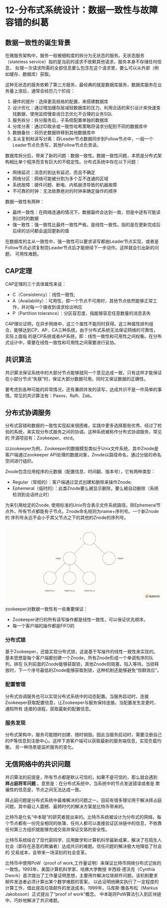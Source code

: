 # 12-分布式系统设计：数据一致性与故障容错的纠葛

## 数据一致性的诞生背景

在微服务架构中，服务一般被细粒度的拆分为无状态的服务。无状态服务（stateless service）指的是当前的请求不依赖其他请求，服务本身不存储任何信息，
处理一次请求所需的全部信息要么包含在这个请求里，要么可以从外部（例如缓存、数据库）获取。

这种无状态的服务依赖了第三方服务，最经典的就是数据库服务，数据库服务在业务量上涨后，通常会经历几个阶段：

1. 硬件的提升：选择更高规格的配置，来搭建数据库
2. 设计优化：通过增加缓存层减轻数据库的压力、利用合适的索引设计来快速查找数据、使用监控慢查询日志优化不合理的业务SQL
3. 服务拆分：拆分服务后，子系统配置单独的数据库
4. 分库分表：通过ID取余或一致性哈希策略将请求分配到不同的数据库中
5. 数据备份：将历史数据转移到其他数据库中
6. 主从复制和读写分离：将Leader节点数据同步到Follow节点中，一般一个Leader节点负责写，其他Follow节点负责读。

数据库拆分后，带来了新的问题：数据一致性。数据一致性问题，本质是分布式架构相比单个程序而言有巨大的不稳定性。分布式系统中存在以下问题：

- 网络延迟：消息的到达有延迟，而且不确定
- 网络分区：网络可能被分割为多个互不连通的区域
- 系统故障：硬件问题、断电、内核崩溃导致的机器故障
- 不可靠的时钟：无法依靠绝对的时钟来确定操作的顺序

数据一致性有两种：

- 最终一致性：在网络连通的情况下，数据最终会达到一致，但是中途有可能读到过时的数据
- 强一致性：强一致性比最终一致性严格，是线性一致性。指的是在更新完成后后续的访问都会返回更新的值

在数据库的主从一致性中，强一致性可以要求读写都由Leader节点实现，或者是Follow节点必须复制完Leader节点后才能继续下一步动作。这样就会引出新的问题，
可用性难题。

## CAP定理

CAP定理的三个具体属性来说：

- C（Consistency）：线性一致性;
- A（Availability）：可用性，即一个节点不可用时，其他节点依然能够正常工作，并对每一个接收到请求给出响应
- P（Partition tolerance）：分区容忍度，指能够容忍任意数量的消息丢失

CAP理论证明，在异步网络中，这三个属性不能同时获得。这三种属性排列组合，能够达到CP、AP、CA三种系统，由于分布式系统无法保证网络的可靠性，实际上面临
的是CP系统或者AP系统，即：线性一致性和可用性之间权衡。在分布式设计中，需要在线性一致性和可用性之间需要进行妥协。

## 共识算法

共识算法保证系统中的大部分节点能够就同一个意见达成一致，只有这样才能保证在小部分节点“失联”时，保证大部分数据可用，同时又保证数据的正确性。

要考虑到各种可能的异常情况，还有兼顾并发的读写，达成共识不是一件简单的事情。常见的共识算法有：Paxos、Raft、Zab。

## 分布式协调服务

分布式容错和数据的一致性实现起来很困难，实践中更多选择那些优秀、经过了检验的系统，来实现分布式服务之间的协调。这种系统被称作分布式协调服务，常见的
开源项目有：Zookeeper、etcd。

以zookeeper为例，Zookeeper的数据模型类似于Unix文件系统，其中Znode是客户端通过zookeeper API处理的数据对象，Znode以路径命名，通过分层的命名
空间进行组织。

Znode包含应用程序的元数据（配置信息、时间戳、版本号），它有两种类型：

- Regular（常规的）：客户端通过显式创建和删除来操作Znode;
- Ephemeral（临时的）：此类Znode要么被显示删除，要么被自动删除（系统检测到会话终止时）

为来引用给定的Znode, 使用标准的Unix符合表示文件系统路径。除Ephemeral节点外，所有节点都能有子节点。Znode命名规则为name+序列号。一个新Znode的
序列号永远不会小于其父节点之下的其他的Znode的序列号。

![](../imgs/img_3.png)

zookeeper对数据一致性有一些重要保证：

- Zookeeper进行的所有读写操作都是线性一致性，可以保证优先顺序。
- 每一个客户端的操作都是FIFO的

### 分布式锁

基于Zookeeper，还能实现分布式锁，这是基于写操作的线性一致性来实现的。基本思想是每个客户端都创建一个Znode，所有Znode形成一个单调有序的队列，排在
队列前面的Znode能够获取锁，其他Znode则阻塞，陷入等待。当锁释放时，下一个序号最低的Znode能够获取到锁，这种机制还能够避免“惊群效应”。

### 配置管理

分布式协调服务也可以实现分布式系统中的动态配置。当服务启动时，连接Zookeeper获取配置信息，让Zookeeper与服务保持连接。当配置发生变更时，通知所有
连接的进程，获取最新的配置信息。

### 服务发现

分布式架构中，服务可能随时创建、随时销毁。因此当服务启动时，需要注册自己的IP等信息到注册中心。这样下游客户端可以获取最新的服务端信息，实现负载均衡。
另一种场景是监听服务的变化。

## 无信网络中的共识问题

共识算法的前提是，所有节点都是默认可信的，如果不是可信的，那么就会遇到 **拜占庭将军问题** 。意思是：在分布式系统中，当系统中的节点发送错误或者是
欺骗性的信息是，节点之间无法达成一致。

拜占庭问题是分布式系统中最难解决的问题之一。目前有很多理论用于解决拜占庭问题，其中最让人震撼、最跨时代的解决方案是比特币带来的。

比特币是化名“中本聪”的研究者提出来的。比特币系统被设计为分布式的网络，每个节点都有一份完全相同的账簿，任何人都可以直接验证区块链中的信息，不依靠
任何第三方组织就能够完成交易并保证交易的安全性。

比特币系统结合了现代密码学、应用数学和计算机科学最新成果，解决了在陌生人社会（即存在恶意的欺骗者）达成共识的难题。信任问题的解决极大地降低了社会的
交易成本，会带来一场深刻的社会变革。

比特币中使用PoW（proof of work,工作量证明）来保证比特币网络分布式记账的一致性。1993年，美国计算机科学家、哈佛大学教授
辛西娅·德沃克（Cynthia Dwork）首次提出了工作量证明思想，主要用作解决垃圾邮件问题。该机制要求邮件发送者必须计算出某个数学难题的答案，
以此证明他确实执行了一定程度的计算工作，借此提高垃圾邮件的发送成本。1999年，马库斯·雅各布松（Markus Jakobsson）正式提出了“proof of work”概念。
中本聪将PoW算法引入到区块链中，巧妙地解决了共识难题。